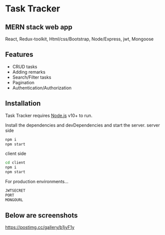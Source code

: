 # Task Tracker
## MERN stack web app

React, Redux-toolkit, Html/css/Bootstrap, Node/Express, jwt, Mongoose 

## Features

- CRUD tasks
- Adding remarks
- Search/Filter tasks
- Pagination
- Authentication/Authorization

## Installation

Task Tracker requires [Node.js](https://nodejs.org/) v10+ to run.

Install the dependencies and devDependencies and start the server.
server side
```sh
npm i
npm start
```

client side
```sh
cd client
npm i
npm start
```
For production environments...

```sh
JWTSECRET
PORT
MONGOURL
```

## Below are screenshots

https://postimg.cc/gallery/b1jyF1y
